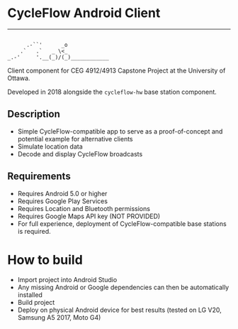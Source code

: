 # CycleFlow Android Client
***
```
  
      .-``'      _o
    .`   .`   _ \<_
_.-'     '.__(_)/(_)____________
```
Client component for CEG 4912/4913 Capstone Project at the University of Ottawa.

Developed in 2018 alongside the `cycleflow-hw` base station component.

## Description
* Simple CycleFlow-compatible app to serve as a proof-of-concept and potential example for alternative clients
* Simulate location data
* Decode and display CycleFlow broadcasts

## Requirements
* Requires Android 5.0 or higher
* Requires Google Play Services
* Requires Location and Bluetooth permissions
* Requires Google Maps API key (NOT PROVIDED)
* For full experience, deployment of CycleFlow-compatible base stations is required.  

# How to build
* Import project into Android Studio
* Any missing Android or Google dependencies can then be automatically installed
* Build project
* Deploy on physical Android device for best results (tested on LG V20, Samsung A5 2017, Moto G4)

